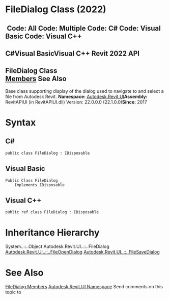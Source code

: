 # FileDialog Class (2022)

﻿
 Code: All Code: Multiple Code: C# Code: Visual Basic Code: Visual C++   
---  
C#Visual BasicVisual C++
Revit 2022 API  
---  
FileDialog Class  
[Members](ce0de899-04e9-06de-742e-5704e030d17a.md "FileDialog Members") See Also  
---  
Base class supporting display of the dialog used to navigate to and select a file from Autodesk Revit. 
**Namespace:** [Autodesk.Revit.UI](e86fd90a-8957-02a6-da7f-ced248966e3e.md "Autodesk.Revit.UI Namespace")**Assembly:** RevitAPIUI (in RevitAPIUI.dll) Version: 22.0.0.0 (22.1.0.0)**Since:** 2017 
# Syntax
C#  
---  
```text
public class FileDialog : IDisposable
```
  
Visual Basic  
---  
```text
Public Class FileDialog _
	Implements IDisposable
```
  
Visual C++  
---  
```text
public ref class FileDialog : IDisposable
```
  
# Inheritance Hierarchy
System..::..Object Autodesk.Revit.UI..::..FileDialog [Autodesk.Revit.UI..::..FileOpenDialog](efe4f212-6400-eaec-9263-1665ba9c163f.md "FileOpenDialog Class") [Autodesk.Revit.UI..::..FileSaveDialog](afc7f52e-49ef-2c31-4414-9984b5fe456f.md "FileSaveDialog Class")
# See Also
[FileDialog Members](ce0de899-04e9-06de-742e-5704e030d17a.md "FileDialog Members")
[Autodesk.Revit.UI Namespace](e86fd90a-8957-02a6-da7f-ced248966e3e.md "Autodesk.Revit.UI Namespace")
Send comments on this topic to 